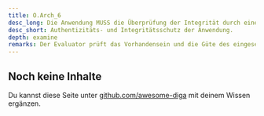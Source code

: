 ```yaml
---
title: O.Arch_6
desc_long: Die Anwendung MUSS die Überprüfung der Integrität durch eine digitale Signatur ermöglichen. Die Authentizität der Anwendung ist durch die Vertrauenswürdigkeit der Bezugsquelle (s. A.Source) sichergestellt.
desc_short: Authentizitäts- und Integritätsschutz der Anwendung.
depth: examine
remarks: Der Evaluator prüft das Vorhandensein und die Güte des eingesetzten Authentizitäts- und Integritätsschutzes durch Quelltextanalyse und praktische Tests. Hierbei ist auf die Aktualität (siehe [TR02102-1]) der eingesetzten Signaturverfahren zu achten. Die Wirksamkeit gegen eine Manipulation der Anwendung (siehe T.MemoryStructures) ist in der Risikobewertung zu betrachten.
---
```


## Noch keine Inhalte

Du kannst diese Seite unter [github.com/awesome-diga](https://github.com/awesome-diga/tr-faq) mit deinem Wissen ergänzen.
